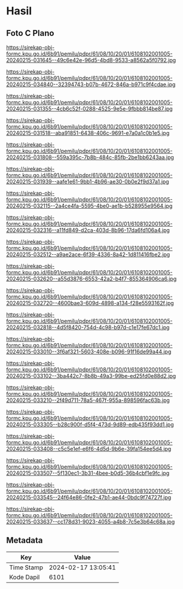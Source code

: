 # Hasil

## Foto C Plano

https://sirekap-obj-formc.kpu.go.id/6b91/pemilu/pdpr/61/08/10/20/01/6108102001005-20240215-031645--49c6e42e-96d5-4bd8-9533-a8562a5f0792.jpg

https://sirekap-obj-formc.kpu.go.id/6b91/pemilu/pdpr/61/08/10/20/01/6108102001005-20240215-034840--32394743-b07b-4672-846a-b971c9f4cdae.jpg

https://sirekap-obj-formc.kpu.go.id/6b91/pemilu/pdpr/61/08/10/20/01/6108102001005-20240215-031355--4cb6c52f-0288-4525-9e5e-9fbbb814be87.jpg

https://sirekap-obj-formc.kpu.go.id/6b91/pemilu/pdpr/61/08/10/20/01/6108102001005-20240215-031518--aba91851-6438-406c-9691-e7a0a1c0b1e5.jpg

https://sirekap-obj-formc.kpu.go.id/6b91/pemilu/pdpr/61/08/10/20/01/6108102001005-20240215-031808--559a395c-7b8b-484c-85fb-2be1bb6243aa.jpg

https://sirekap-obj-formc.kpu.go.id/6b91/pemilu/pdpr/61/08/10/20/01/6108102001005-20240215-031939--aafe1e61-9bb1-4b96-ae30-0b0e2f9d37a1.jpg

https://sirekap-obj-formc.kpu.go.id/6b91/pemilu/pdpr/61/08/10/20/01/6108102001005-20240215-032115--2a4ce4fa-5595-4be0-ae1b-b528955e9564.jpg

https://sirekap-obj-formc.kpu.go.id/6b91/pemilu/pdpr/61/08/10/20/01/6108102001005-20240215-032316--a11fd849-d2ca-403d-8b96-17da6fd106a4.jpg

https://sirekap-obj-formc.kpu.go.id/6b91/pemilu/pdpr/61/08/10/20/01/6108102001005-20240215-032512--a9ae2ace-6f39-4336-8a42-1d811416fbe2.jpg

https://sirekap-obj-formc.kpu.go.id/6b91/pemilu/pdpr/61/08/10/20/01/6108102001005-20240215-032620--a55d3876-6553-42a2-b4f7-855364906ca6.jpg

https://sirekap-obj-formc.kpu.go.id/6b91/pemilu/pdpr/61/08/10/20/01/6108102001005-20240215-032720--4600bae3-609d-4898-a134-f28e5593162f.jpg

https://sirekap-obj-formc.kpu.go.id/6b91/pemilu/pdpr/61/08/10/20/01/6108102001005-20240215-032818--4d5f8420-754d-4c98-b97d-c1e17fe67dc1.jpg

https://sirekap-obj-formc.kpu.go.id/6b91/pemilu/pdpr/61/08/10/20/01/6108102001005-20240215-033010--3f6af321-5603-408e-b096-91f16de99a44.jpg

https://sirekap-obj-formc.kpu.go.id/6b91/pemilu/pdpr/61/08/10/20/01/6108102001005-20240215-033102--3ba442c7-8b8b-49a3-99be-ed25fd0e88d2.jpg

https://sirekap-obj-formc.kpu.go.id/6b91/pemilu/pdpr/61/08/10/20/01/6108102001005-20240215-033210--2f49d711-78a5-467f-955a-898596fac63b.jpg

https://sirekap-obj-formc.kpu.go.id/6b91/pemilu/pdpr/61/08/10/20/01/6108102001005-20240215-033305--b28c900f-d5f4-473d-9d89-edb435f93dd1.jpg

https://sirekap-obj-formc.kpu.go.id/6b91/pemilu/pdpr/61/08/10/20/01/6108102001005-20240215-033408--c5c5e1ef-e6f6-4d5d-9b6e-39fa154ee5d4.jpg

https://sirekap-obj-formc.kpu.go.id/6b91/pemilu/pdpr/61/08/10/20/01/6108102001005-20240215-033507--5f130ec1-3b31-4bee-b0d5-36b4cbf1e9fc.jpg

https://sirekap-obj-formc.kpu.go.id/6b91/pemilu/pdpr/61/08/10/20/01/6108102001005-20240215-033545--24f64e86-0fe2-47b1-ae44-0bdc9f74727f.jpg

https://sirekap-obj-formc.kpu.go.id/6b91/pemilu/pdpr/61/08/10/20/01/6108102001005-20240215-033637--cc178d31-9023-4055-a4b8-7c5e3b64c68a.jpg


## Metadata

| Key        | Value               |
| ---------- | ------------------- |
| Time Stamp | 2024-02-17 13:05:41 |
| Kode Dapil | 6101                |



